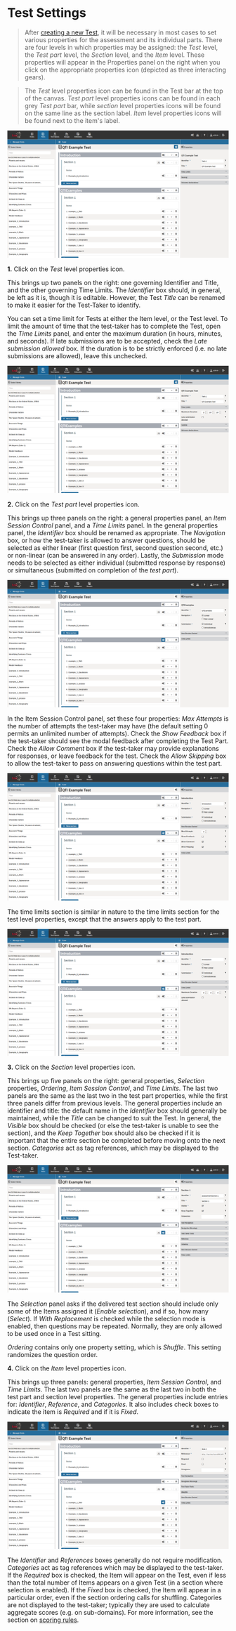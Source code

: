 <!--
created_at: 2016-12-15
authors:         
    - "Catherine Pease"
--> 

# Test Settings

>After [creating a new Test](../tests/creating-a-new-test.md), it will be necessary in most cases to set various properties for the assessment and its individual parts. There are four levels in which properties may be assigned: the *Test* level, the *Test part* level, the *Section* level, and the *Item* level. These properties will appear in the Properties panel on the right when you click on the appropriate properties icon (depicted as three interacting gears). 

>The *Test* level properties icon can be found in the Test bar at the top of the canvas. *Test part* level properties icons can be found in each grey *Test part* bar, while *section* level properties icons will be found on the same line as the section label. *Item* level properties icons will be found next to the item's label.

![Test Settings](../resources/backend/tests/authoring/settings/test/properties.png)

**1.** Click on the *Test* level properties icon.

This brings up two panels on the right: one governing Identifier and Title, and the other governing Time Limits. The *Identifier* box should, in general, be left as it is, though it is editable. However, the Test *Title* can be renamed to make it easier for the Test-Taker to identify.

You can set a time limit for Tests at either the Item level, or the Test level. To limit the amount of time that the test-taker has to complete the Test, open the *Time Limits* panel, and enter the maximum duration (in hours, minutes, and seconds). If late submissions are to be accepted, check the *Late submission allowed* box. If the duration is to be strictly enforced (i.e. no late submissions are allowed), leave this unchecked.

![Test Settings](../resources/backend/tests/authoring/settings/test/time-limits.png)

**2.** Click on the *Test part* level properties icon.

This brings up three panels on the right: a general properties panel, an *Item Session Control* panel, and a *Time Limits* panel. In the general properties panel, the *Identifier* box should be renamed as appropriate. The *Navigation* box, or how the test-taker is allowed to answer questions, should be selected as either linear (first question first, second question second, etc.) or non-linear (can be answered in any order). Lastly, the *Submission* mode needs to be selected as either individual (submitted response by response) or simultaneous (submitted on completion of the *test part*).

![Settings for Test Parts](../resources/backend/tests/authoring/settings/test-part/properties.png)

In the Item Session Control panel, set these four properties: *Max Attempts* is the number of attempts the test-taker may have (the default setting 0 permits an unlimited number of attempts). Check the *Show Feedback* box if the test-taker should see the modal feedback after completing the Test Part. Check the *Allow Comment* box if the test-taker may provide explanations for responses, or leave feedback for the test. Check the *Allow Skipping* box to allow the test-taker to pass on answering questions within the test part.

![Item Session Control](../resources/backend/tests/authoring/settings/test-part/item-session-control.png)

The time limits section is similar in nature to the time limits section for the test level properties, except that the answers apply to the test part.

![Time Limits for Test Parts](../resources/backend/tests/authoring/settings/test-part/time-limits.png)

**3.** Click on the *Section* level properties icon.

This brings up five panels on the right: general properties, *Selection* properties, *Ordering*, *Item Session Control*, and *Time Limits*. The last two panels are the same as the last two in the test part properties, while the first three panels differ from previous levels. The general properties include an identifier and title: the default name in the *Identifier* box should generally be maintained, while the *Title* can be changed to suit the Test. In general, the *Visible* box should be checked (or else the test-taker is unable to see the section), and the *Keep Together* box should also be checked if it is important that the entire section be completed before moving onto the next section. *Categories* act as tag references, which may be displayed to the Test-taker.

![Settings for Test Sections](../resources/backend/tests/authoring/settings/section/properties.png)

The *Selection* panel asks if the delivered test section should include only some of the Items assigned it (*Enable selection*), and if so, how many (*Select*). If *With Replacement* is checked while the selection mode is enabled, then questions may be repeated. Normally, they are only allowed to be used once in a Test sitting.

*Ordering* contains only one property setting, which is *Shuffle*. This setting randomizes the question order.

**4.** Click on the *Item* level properties icon.

This brings up three panels: general properties, *Item Session Control*, and *Time Limits*. The last two panels are the same as the last two in both the test part and section level properties. The general properties include entries for: *Identifier*, *Reference*, and *Categories*. It also includes check boxes to indicate the item is *Required* and if it is *Fixed*.

![Settings for Test Items](../resources/backend/tests/authoring/settings/item/properties.png)

The *Identifier* and *References* boxes generally do not require modification. *Categories* act as tag references which may be displayed to the test-taker. If the *Required* box is checked, the Item will appear on the Test, even if less than the total number of Items appears on a given Test (in a section where selection is enabled). If the *Fixed* box is checked, the Item will appear in a particular order, even if the section ordering calls for shuffling. Categories are not displayed to the test-taker; typically they are used to calculate aggregate scores (e.g. on sub-domains). For more information, see the section on [scoring rules](../tests/test-scoring-and-outcome-declarations.md).
